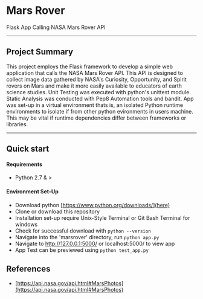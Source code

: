 # Mars Rover 
Flask App Calling NASA Mars Rover API 

---

## Project Summary
This project employs the Flask framework to develop a simple web application that calls the NASA Mars Rover API. 
This API is designed to collect image data gathered by NASA's Curiosity, Opportunity, and Spirit rovers on Mars and make it more easily available to educators of earth science studies.
Unit Testing was executed with python's unittest module. Static Analysis was conducted with Pep8 Automation tools and bandit. 
App was set-up in a virtual environment thats is, an isolated Python runtime environments to isolate if from other python evironments in users machine. This may be vital if runtime dependencies differ between frameworks or libraries.

---

## Quick start
#### Requirements
- Python 2.7 & >

#### Environment Set-Up
- Download python [https://www.python.org/downloads/](here)
- Clone or download this repository
- Installation set-up require Unix-Style Terminal or Git Bash Terminal for windows
- Check for successful download with `python --version`
- Navigate into the 'marsrover' directory, run ```python app.py```
- Navigate to http://127.0.0.1:5000/ or localhost:5000/ to view app
- App Test can be previewed using ```python test_app.py```


## References
- [https://api.nasa.gov/api.html#MarsPhotos](https://api.nasa.gov/api.html#MarsPhotos)


